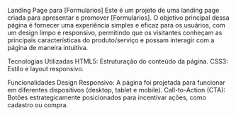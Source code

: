 

Landing Page para [Formularios]
Este é um projeto de uma landing page criada para apresentar e promover [Formularios]. O objetivo principal dessa página é fornecer uma experiência simples e eficaz para os usuários, com um design limpo e responsivo, permitindo que os visitantes conheçam as principais características do produto/serviço e possam interagir com a página de maneira intuitiva.

Tecnologias Utilizadas
HTML5: Estruturação do conteúdo da página.
CSS3: Estilo e layout responsivo.

Funcionalidades
Design Responsivo: A página foi projetada para funcionar em diferentes dispositivos (desktop, tablet e mobile).
Call-to-Action (CTA): Botões estrategicamente posicionados para incentivar ações, como cadastro ou compra.
